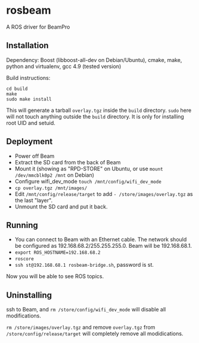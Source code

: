 # rosbeam
A ROS driver for BeamPro

## Installation

Dependency:
Boost (libboost-all-dev on Debian/Ubuntu), cmake, make, python and virtualenv, gcc 4.9 (tested version)

Build instructions:
````
cd build
make 
sudo make install
````

This will generate a tarball `overlay.tgz` inside the `build` directory. `sudo` here will not touch anything outside the `build` directory. It is only for installing root UID and setuid.

## Deployment

* Power off Beam
* Extract the SD card from the back of Beam
* Mount it (showing as "RPD-STORE" on Ubuntu, or use `mount /dev/mmcblk0p2 /mnt` on Debian)
* Configure wifi_dev_mode `touch /mnt/config/wifi_dev_mode`
* `cp overlay.tgz /mnt/images/`
* Edit `/mnt/config/release/target` to add `- /store/images/overlay.tgz` as the last "layer".
* Unmount the SD card and put it back.

## Running

* You can connect to Beam with an Ethernet cable. The network should be configured as 192.168.68.2/255.255.255.0. Beam will be 192.168.68.1.
* `export ROS_HOSTNAME=192.168.68.2`
* `roscore`
* `ssh st@192.168.68.1 rosbeam-bridge.sh`, password is st.

Now you will be able to see ROS topics.

## Uninstalling

ssh to Beam, and `rm /store/config/wifi_dev_mode` will disable all modifications.

`rm /store/images/overlay.tgz` and remove `overlay.tgz` from `/store/config/release/target` will completely remove all modidications.
